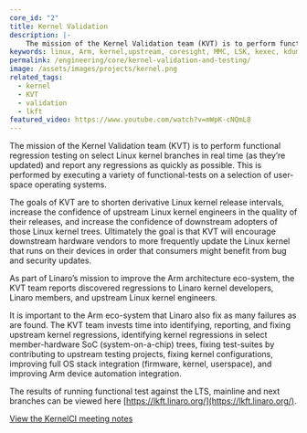 ```yaml
---
core_id: "2"
title: Kernel Validation
description: |-
    The mission of the Kernel Validation team (KVT) is to perform functional regression testing on select Linux kernel branches in real time (as they’re updated) and report any regressions as quickly as possible.
keywords: linux, Arm, kernel,upstream, coresight, MMC, LSK, kexec, kdump,storage,memory management,device tree, validation, lkft
permalink: /engineering/core/kernel-validation-and-testing/
image: /assets/images/projects/kernel.png
related_tags:
  - kernel
  - KVT
  - validation
  - lkft
featured_video: https://www.youtube.com/watch?v=mWpK-cNQmL8
---
```

The mission of the Kernel Validation team (KVT) is to perform functional regression testing on select Linux kernel branches in real time (as they’re updated) and report any regressions as quickly as possible. This is performed by executing a variety of functional-tests on a selection of user-space operating systems.

The goals of KVT are to shorten derivative Linux kernel release intervals, increase the confidence of upstream Linux kernel engineers in the quality of their releases, and increase the confidence of downstream adopters of those Linux kernel trees. Ultimately the goal is that KVT will encourage downstream hardware vendors to more frequently update the Linux kernel that runs on their devices in order that consumers might benefit from bug and security updates.

As part of Linaro’s mission to improve the Arm architecture eco-system, the KVT team reports discovered regressions to Linaro kernel developers, Linaro members, and upstream Linux kernel engineers.

It is important to the Arm eco-system that Linaro also fix as many failures as are found. The KVT team invests time into identifying, reporting, and fixing upstream kernel regressions, identifying kernel regressions in select member-hardware SoC (system-on-a-chip) trees, fixing test-suites by contributing to upstream testing projects, fixing kernel configurations, improving full OS stack integration (firmware, kernel, userspace), and improving Arm device automation integration.

The results of running functional test against the LTS, mainline and next branches can be viewed here [https://lkft.linaro.org/](https://lkft.linaro.org/).

[View the KernelCI meeting notes](https://groups.io/g/kernelci/search?q=%23minutes&ct=1)
